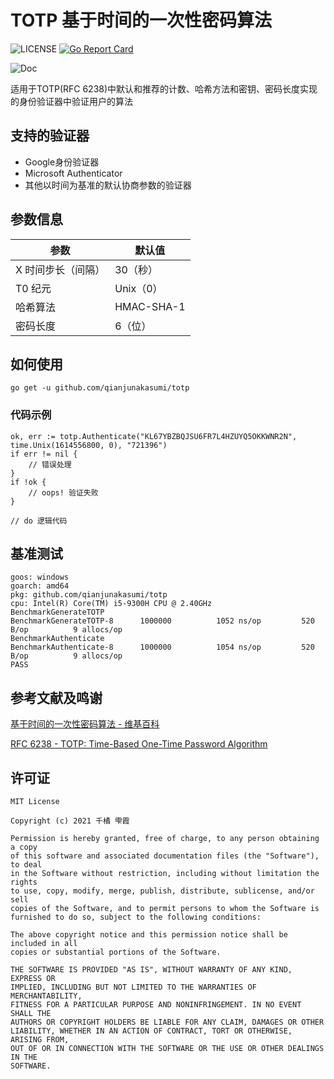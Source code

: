 # TOTP 基于时间的一次性密码算法

![LICENSE](https://img.shields.io/github/license/qianjunakasumi/TOTP?style=for-the-badge)
[![Go Report Card](https://goreportcard.com/badge/github.com/qianjunakasumi/TOTP?style=for-the-badge)](https://goreportcard.com/report/github.com/qianjunakasumi/TOTP)

![Doc](https://pkg.go.dev/badge/github.com/qianjunakasumi/totp?style=for-the-badge)

适用于TOTP(RFC 6238)中默认和推荐的计数、哈希方法和密钥、密码长度实现的身份验证器中验证用户的算法

## 支持的验证器

- Google身份验证器
- Microsoft Authenticator
- 其他以时间为基准的默认协商参数的验证器

## 参数信息

| 参数 | 默认值 |
| --- |  ---  |
| X 时间步长（间隔） | 30（秒） |
| T0 纪元 | Unix（0） |
| 哈希算法 | HMAC-SHA-1 |
| 密码长度 | 6（位） |

## 如何使用

```
go get -u github.com/qianjunakasumi/totp
```

### 代码示例

```
ok, err := totp.Authenticate("KL67YBZBQJSU6FR7L4HZUYQ5OKKWNR2N", time.Unix(1614556800, 0), "721396")
if err != nil {
    // 错误处理
}
if !ok {
    // oops! 验证失败
}

// do 逻辑代码
```

## 基准测试

```
goos: windows
goarch: amd64
pkg: github.com/qianjunakasumi/totp
cpu: Intel(R) Core(TM) i5-9300H CPU @ 2.40GHz
BenchmarkGenerateTOTP
BenchmarkGenerateTOTP-8   	 1000000	      1052 ns/op	     520 B/op	       9 allocs/op
BenchmarkAuthenticate
BenchmarkAuthenticate-8   	 1000000	      1054 ns/op	     520 B/op	       9 allocs/op
PASS
```

## 参考文献及鸣谢

[基于时间的一次性密码算法 - 维基百科](https://zh.wikipedia.org/wiki/%E5%9F%BA%E4%BA%8E%E6%97%B6%E9%97%B4%E7%9A%84%E4%B8%80%E6%AC%A1%E6%80%A7%E5%AF%86%E7%A0%81%E7%AE%97%E6%B3%95)

[RFC 6238 - TOTP: Time-Based One-Time Password Algorithm](https://tools.ietf.org/html/rfc6238)

## 许可证

```
MIT License

Copyright (c) 2021 千橘 雫霞

Permission is hereby granted, free of charge, to any person obtaining a copy
of this software and associated documentation files (the "Software"), to deal
in the Software without restriction, including without limitation the rights
to use, copy, modify, merge, publish, distribute, sublicense, and/or sell
copies of the Software, and to permit persons to whom the Software is
furnished to do so, subject to the following conditions:

The above copyright notice and this permission notice shall be included in all
copies or substantial portions of the Software.

THE SOFTWARE IS PROVIDED "AS IS", WITHOUT WARRANTY OF ANY KIND, EXPRESS OR
IMPLIED, INCLUDING BUT NOT LIMITED TO THE WARRANTIES OF MERCHANTABILITY,
FITNESS FOR A PARTICULAR PURPOSE AND NONINFRINGEMENT. IN NO EVENT SHALL THE
AUTHORS OR COPYRIGHT HOLDERS BE LIABLE FOR ANY CLAIM, DAMAGES OR OTHER
LIABILITY, WHETHER IN AN ACTION OF CONTRACT, TORT OR OTHERWISE, ARISING FROM,
OUT OF OR IN CONNECTION WITH THE SOFTWARE OR THE USE OR OTHER DEALINGS IN THE
SOFTWARE.
```
